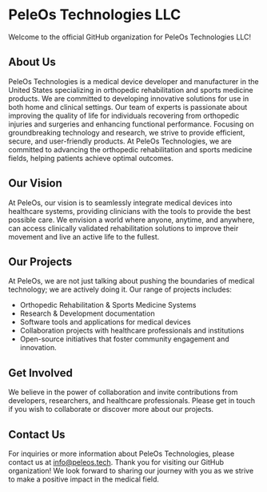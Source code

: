 # PeleOs Technologies LLC

Welcome to the official GitHub organization for PeleOs Technologies LLC!

## About Us

PeleOs Technologies is a medical device developer and manufacturer in the United States specializing in orthopedic rehabilitation and sports medicine products. We are committed to developing innovative solutions for use in both home and clinical settings. Our team of experts is passionate about improving the quality of life for individuals recovering from orthopedic injuries and surgeries and enhancing functional performance. Focusing on groundbreaking technology and research, we strive to provide efficient, secure, and user-friendly products. At PeleOs Technologies, we are committed to advancing the orthopedic rehabilitation and sports medicine fields, helping patients achieve optimal outcomes.

## Our Vision

At PeleOs, our vision is to seamlessly integrate medical devices into healthcare systems, providing clinicians with the tools to provide the best possible care. We envision a world where anyone, anytime, and anywhere, can access clinically validated rehabilitation solutions to improve their movement and live an active life to the fullest.

## Our Projects

At PeleOs, we are not just talking about pushing the boundaries of medical technology; we are actively doing it. Our range of projects includes:

- Orthopedic Rehabilitation & Sports Medicine Systems
- Research & Development documentation
- Software tools and applications for medical devices
- Collaboration projects with healthcare professionals and institutions
- Open-source initiatives that foster community engagement and innovation.

## Get Involved

We believe in the power of collaboration and invite contributions from developers, researchers, and healthcare professionals. Please get in touch if you wish to collaborate or discover more about our projects.

## Contact Us

For inquiries or more information about PeleOs Technologies, please contact us at [info@peleos.tech](mailto:info@peleos.tech). Thank you for visiting our GitHub organization! We look forward to sharing our journey with you as we strive to make a positive impact in the medical field.
